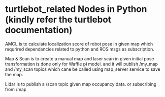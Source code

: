# turtlebot_related Nodes in Python  (kindly refer the turtlebot documentation)  

AMCL is to calculate localization score of robot pose in given map which requrired dependancies related to python and ROS msgs as subscription.

Map & Scan is to create a manual map and laser scan in given initial pose transformation is done only for Waffle pi model. and it will publish /my_map and /my_scan topics which cane be called using map_server service to save the map. 

Lidar is to publish a /scan topic given map occupancy data. or subscribing from /map

